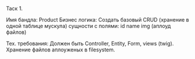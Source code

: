 Таск 1.

Имя бандла: Product
Бизнес логика:
Создать базовый CRUD (хранение в одной таблице мускула) сущности с полями:
id
name
img (аплоуд файлов)
 
Тех. требования:
Должен быть Controller, Entity, Form, views (twig). Хранение файлов аплоуженых в filesystem.